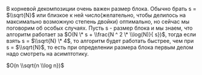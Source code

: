В корневой декомпозиции очень важен размер блока. Обычно брать s =
$\\sqrt{N}$ или близкое к ней число(желательно, чтобы делилось на
максимально возможную степень двойки) оптимально, но сейчас мы
поговорим об особых случаях. Пусть s - размер блока и мы знаем, что
алгоритм работает за $O(N \* s + \\frac{N ^ 2 \* \\log(N)}{ s})$,
тогда если взять s = $\\sqrt{N} \* 4$, то алгоритм будет работать
быстрее, чем при s = $\\sqrt{N}$, то есть при определении размера
блока первым делом надо смотреть на асимптотику.

$O(n \\sqrt{n \\log n})$